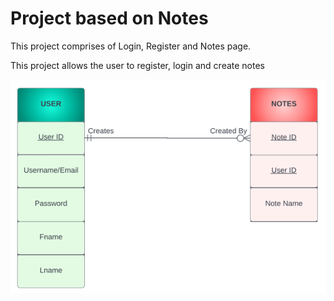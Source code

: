 <h1> Project based on Notes </h1>
<p>This project comprises of Login, Register and Notes page.</p>
<p>This project allows the user to register, login and create notes</p>
<img src="https://github.com/vaishnavimvg/Assignment6/blob/main/public/images/ER.png">
